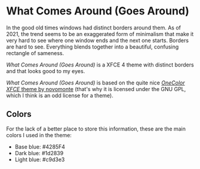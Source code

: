 # What Comes Around (Goes Around)

In the good old times windows had distinct borders around them. As of 2021, the
trend seems to be an exaggerated form of minimalism that make it very hard to
see where one window ends and the next one starts. Borders are hard to see.
Everything blends together into a beautiful, confusing rectangle of sameness.

*What Comes Around (Goes Around)* is a XFCE 4 theme with distinct borders and
that looks good to my eyes.

*What Comes Around (Goes Around)* is based on the quite nice [*OneColor XFCE*
theme by novomonte](https://www.xfce-look.org/p/1148918/) (that's why it is
licensed under the GNU GPL, which I think is an odd license for a theme).

## Colors

For the lack of a better place to store this information, these are the main
colors I used in the theme:

* Base blue: #4285F4
* Dark blue: #1d2839
* Light blue: #c9d3e3
